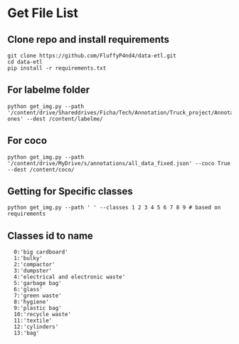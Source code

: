 # Get File List
## Clone repo and install requirements
```
git clone https://github.com/FluffyP4nd4/data-etl.git
cd data-etl
pip install -r requirements.txt
```
## For labelme folder
```
python get_img.py --path '/content/drive/Shareddrives/Ficha/Tech/Annotation/Truck_project/Annotated ones' --dest /content/labelme/
```
## For coco

```
python get_img.py --path '/content/drive/MyDrive/s/annotations/all_data_fixed.json' --coco True --dest /content/coco/
```

## Getting for Specific classes
```
python get_img.py --path ' ' --classes 1 2 3 4 5 6 7 8 9 # based on requirements
```

## Classes id to name
```
  0:'big cardboard'
  1:'bulky'
  2:'compactor'
  3:'dumpster'
  4:'electrical and electronic waste'
  5:'garbage bag'
  6:'glass'
  7:'green waste'
  8:'hygiene'
  9:'plastic bag'
  10:'recycle waste'
  11:'textile'
  12:'cylinders'
  13:'bag'
```
